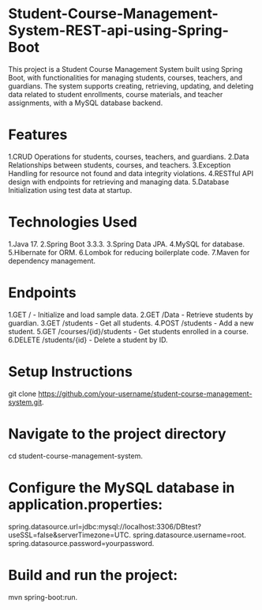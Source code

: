 # Student-Course-Management-System-REST-api-using-Spring-Boot



This project is a Student Course Management System built using Spring Boot, with functionalities for managing students, courses, teachers, and guardians. The system supports creating, retrieving, updating, and deleting data related to student enrollments, course materials, and teacher assignments, with a MySQL database backend.


# Features

1.CRUD Operations for students, courses, teachers, and guardians.
2.Data Relationships between students, courses, and teachers.
3.Exception Handling for resource not found and data integrity violations.
4.RESTful API design with endpoints for retrieving and managing data.
5.Database Initialization using test data at startup.




# Technologies Used

1.Java 17.
2.Spring Boot 3.3.3.
3.Spring Data JPA.
4.MySQL for database.
5.Hibernate for ORM.
6.Lombok for reducing boilerplate code.
7.Maven for dependency management.



# Endpoints

1.GET / - Initialize and load sample data.
2.GET /Data - Retrieve students by guardian.
3.GET /students - Get all students.
4.POST /students - Add a new student.
5.GET /courses/{id}/students - Get students enrolled in a course.
6.DELETE /students/{id} - Delete a student by ID.





# Setup Instructions

git clone https://github.com/your-username/student-course-management-system.git.



# Navigate to the project directory

cd student-course-management-system.





# Configure the MySQL database in application.properties:


spring.datasource.url=jdbc:mysql://localhost:3306/DBtest?useSSL=false&serverTimezone=UTC.
spring.datasource.username=root.
spring.datasource.password=yourpassword.



# Build and run the project:

mvn spring-boot:run.

